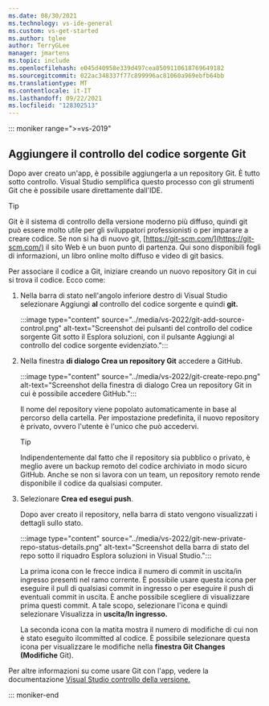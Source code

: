 ```yaml
---
ms.date: 08/30/2021
ms.technology: vs-ide-general
ms.custom: vs-get-started
ms.author: tglee
author: TerryGLee
manager: jmartens
ms.topic: include
ms.openlocfilehash: e045d40958e339d497cea8509110618769649182
ms.sourcegitcommit: 022ac348337f77c899996ac81060a969ebfb64bb
ms.translationtype: MT
ms.contentlocale: it-IT
ms.lasthandoff: 09/22/2021
ms.locfileid: "128302513"
---
```

::: moniker range=">=vs-2019"

## <a name="add-git-source-control"></a>Aggiungere il controllo del codice sorgente Git

Dopo aver creato un'app, è possibile aggiungerla a un repository Git. È tutto sotto controllo. Visual Studio semplifica questo processo con gli strumenti Git che è possibile usare direttamente dall'IDE.

> [!TIP]
> Git è il sistema di controllo della versione moderno più diffuso, quindi git può essere molto utile per gli sviluppatori professionisti o per imparare a creare codice. Se non si ha di nuovo git, [https://git-scm.com/](https://git-scm.com/) il sito Web è un buon punto di partenza. Qui sono disponibili fogli di informazioni, un libro online molto diffuso e video di git basics.

Per associare il codice a Git, iniziare creando un nuovo repository Git in cui si trova il codice. Ecco come:

1. Nella barra di stato nell'angolo inferiore destro di Visual Studio selezionare Aggiungi **al** controllo del codice sorgente e quindi **git.**

    :::image type="content" source="../media/vs-2022/git-add-source-control.png" alt-text="Screenshot dei pulsanti del controllo del codice sorgente Git sotto il Esplora soluzioni, con il pulsante Aggiungi al controllo del codice sorgente evidenziato.":::

1. Nella finestra **di dialogo Crea un repository Git** accedere a GitHub.

    :::image type="content" source="../media/vs-2022/git-create-repo.png" alt-text="Screenshot della finestra di dialogo Crea un repository Git in cui è possibile accedere GitHub.":::

    Il nome del repository viene popolato automaticamente in base al percorso della cartella. Per impostazione predefinita, il nuovo repository è privato, ovvero l'utente è l'unico che può accedervi.

    > [!TIP]
    > Indipendentemente dal fatto che il repository sia pubblico o privato, è meglio avere un backup remoto del codice archiviato in modo sicuro GitHub. Anche se non si lavora con un team, un repository remoto rende disponibile il codice da qualsiasi computer.

1. Selezionare **Crea ed esegui push**.

    Dopo aver creato il repository, nella barra di stato vengono visualizzati i dettagli sullo stato.

    :::image type="content" source="../media/vs-2022/git-new-private-repo-status-details.png" alt-text="Screenshot della barra di stato del repo sotto il riquadro Esplora soluzioni in Visual Studio.":::

    La prima icona con le frecce indica il numero di commit in uscita/in ingresso presenti nel ramo corrente. È possibile usare questa icona per eseguire il pull di qualsiasi commit in ingresso o per eseguire il push di eventuali commit in uscita. È anche possibile scegliere di visualizzare prima questi commit. A tale scopo, selezionare l'icona e quindi selezionare Visualizza in **uscita/In ingresso.**

    La seconda icona con la matita mostra il numero di modifiche di cui non è stato eseguito ilcommitted al codice. È possibile selezionare questa icona per visualizzare le modifiche nella **finestra Git Changes (Modifiche** Git).

Per altre informazioni su come usare Git con l'app, vedere la documentazione [Visual Studio controllo della versione.](../../version-control/index.yml)

::: moniker-end